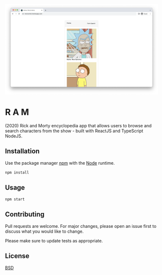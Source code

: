 <img src="https://github.com/kkamara/useful/raw/main/ram.png" alt="ram.png"/>

# R A M

(2020) Rick and Morty encyclopedia app that allows users to browse and search characters from the show - built with ReactJS and TypeScript NodeJS.

## Installation

Use the package manager [npm](https://www.npmjs.com/get-npm) with the [Node](https://nodejs.org/en/) runtime.

```bash
npm install
```

## Usage

```bash
npm start
```

## Contributing
Pull requests are welcome. For major changes, please open an issue first to discuss what you would like to change.

Please make sure to update tests as appropriate.

## License
[BSD](https://github.com/kkamara/ram/blob/main/LICENSE)
